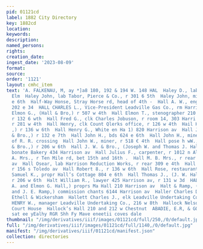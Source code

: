 ```yaml
---
pid: 01121cd
label: 1882 City Directory
key: 1882cd
location: 
keywords: 
description: 
named_persons: 
rights: 
creation_date: 
ingest_date: '2023-08-09'
format: 
source: 
order: '1121'
layout: cmhc_item
text: 'A. FALKENAU, M, ay *]a8 180, 192 & 194 W. 148 HAL  Haley D., lab, bds 315 w
  Elm  Haley John, lab Tabor, Pierce & Co., r 301 6 5th  Haley John, miner, r head
  e 6th  Half-Way Honse, Stray Horse rd, head of 4th -  Hall A. W., engineer, bds
  202 e 34  HALL CHARLES L., Vice-President Leadville Gas Co., rm Harrison av  Hall
  Elmon G., (Hall & Bro,) r 507 w 4th  Hall Elmon T., stenographer 210 Harrison av,
  r 132 6 wth  Hall Fred G., clk Charles Jobuson, r room 14, 303 Harri  Hall Henry,
  r 281 w 4th  Hall Henry, clk Count Qlerks office, r 126 w 4th  Hail Henry D., (Halt
  ,) r 136 w 6th  Hall Henry G., White en Ha 1) 820 Harrison av  Hall John A., ‘Hail
  & Bro.,) r 132 e 7th  Hall John H., bds 624 e 6th  Hall John H., miner, r Elm, weet
  of R. R. crossing  Hall John W., miner, r 518 € 4th  Hall pose h wW., (J. W. Hall
  & Bro.,) r 206 w 6th  Hall J. W. & Bro., (Joseph W. and Thomas J. Hall,) propre
  bonate Bakery 434 Harrison av  Hall Julius F., carpenter, r 1012 n Alder  Hail Mary
  A. Mrs., r Ten Mile rd, bet 15th and 16th .  Hall M. B. Mrs., r rear 623 Harrison
  av  Hall Osear, lab Harrison Reduction Works, r rear 309 e 4th  Hall Richard, miner,
  r 156 s Toledo av  Hall Robert 8., r 136 w 6th  Hall Rose, restaurant 123 e 3d  Hall
  Samuel K., propr Hall’s Cottage 804 e 6th  Hall Thomas J., (J. W. Hali & Bro.,)
  r 206 w 6th  Halt William R., lawyer 425 Harrison av, r 131 w 3d  HALL & BRO. (Johan
  A. and Elmon G. Hall,) proprs Ma Hall 210 Harrison av  Halt & Ramp, (H. D. Hall
  and J. E. Ramp,) commission chants 6144 Harrison av  Haller Charles D., painter
  Ethell & Wickersham  Hallett Charles J., elk Leadville Undertaking Co, r 216 w  HALLETT
  HENRY W., manager Leadville Undertaking Co., 216 w 8th  Hallock Nelson, county commissioner
  Court House  Hallock’s Hall 210 and 212 w Chestnut  ABADIE, E.R, & GO, mses ences
  sat ee yEalhy RGR Shh Fy Mave eneetii coves dale                      '
thumbnail: "/img/derivatives/iiif/images/01121cd/full/250,/0/default.jpg"
full: "/img/derivatives/iiif/images/01121cd/full/1140,/0/default.jpg"
manifest: "/img/derivatives/iiif/01121cd/manifest.json"
collection: directories
---
```

